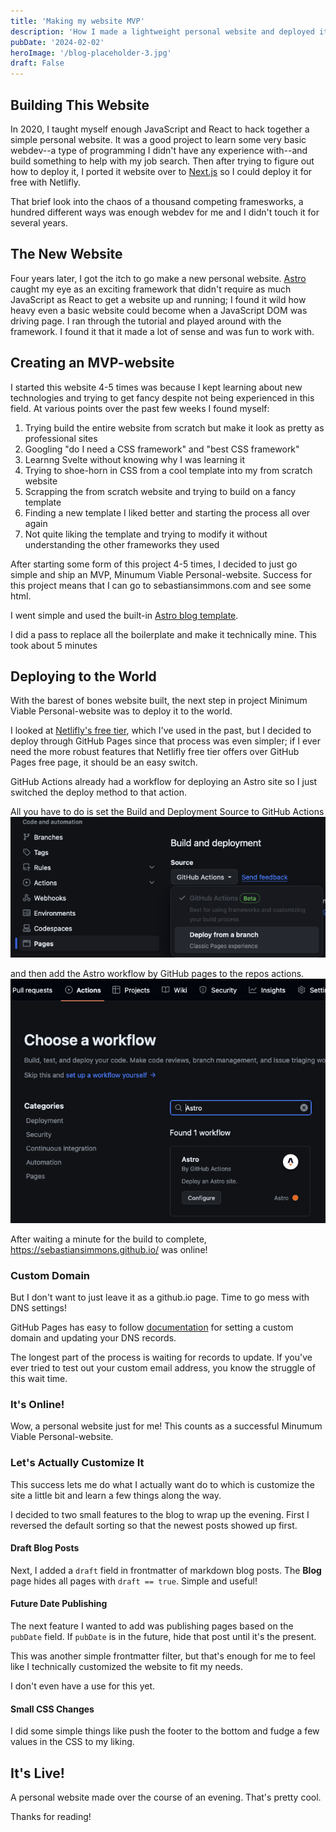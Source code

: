 ```yaml
---
title: 'Making my website MVP'
description: 'How I made a lightweight personal website and deployed it.'
pubDate: '2024-02-02'
heroImage: '/blog-placeholder-3.jpg'
draft: False
---
```


## Building This Website

In 2020, I taught myself enough JavaScript and React to hack together a simple personal website. It was a good project to learn some very basic webdev--a type of programming I didn't have any experience with--and build something to help with my job search. Then after trying to figure out how to deploy it, I ported it website over to [Next.js](https://nextjs.org/) so I could deploy it for free with Netlifly.

That brief look into the chaos of a thousand competing framesworks, a hundred different ways was enough webdev for me and I didn't touch it for several years.

## The New Website

Four years later, I got the itch to go make a new personal website.
[Astro](https://astro.build/) caught my eye as an exciting framework that didn't require as much JavaScript as React to get a website up and running;
I found it wild how heavy even a basic website could become when a JavaScript DOM was driving page.
I ran through the tutorial and played around with the framework. I found it that it made a lot of sense and was fun to work with.

## Creating an MVP-website

I started this website 4-5 times was because I kept learning about new technologies and trying to get fancy despite not being experienced in this field.
At various points over the past few weeks I found myself:

1. Trying build the entire website from scratch but make it look as pretty as professional sites
2. Googling "do I need a CSS framework" and "best CSS framework"
3. Learnng Svelte without knowing why I was learning it
4. Trying to shoe-horn in CSS from a cool template into my from scratch website
5. Scrapping the from scratch website and trying to build on a fancy template
6. Finding a new template I liked better and starting the process all over again
7. Not quite liking the template and trying to modify it without understanding the other frameworks they used


After starting some form of this project 4-5 times, I decided to just go simple and ship an MVP, Minumum Viable Personal-website. Success for this project means that I can go to sebastiansimmons.com and see some html.

I went simple and used the built-in [Astro blog template](https://github.com/withastro/astro/tree/latest/examples/blog).

I did a pass to replace all the boilerplate and make it technically mine. This took about 5 minutes

## Deploying to the World

With the barest of bones website built, the next step in project Minimum Viable Personal-website was to deploy it to the world.

I looked at [Netlifly's free tier](https://www.netlify.com/github-pages-vs-netlify/), which I've used in the past, but I decided to deploy through GitHub Pages since that process was even simpler; if I ever need the more robust features that Netlifly free tier offers over GitHub Pages free page, it should be an easy switch.

GitHub Actions already had a workflow for deploying an Astro site so I just switched the deploy method to that action.

All you have to do is set the Build and Deployment Source to GitHub Actions
![GitHub repository GitHub Pages deployment settings](../../../public/first_post/deploymentsettings.png)

and then add the Astro workflow by GitHub pages to the repos actions.
![GitHub action for Astro](../../../public/first_post/githubactions.png)

After waiting a minute for the build to complete, https://sebastiansimmons.github.io/ was online!

### Custom Domain

But I don't want to just leave it as a github.io page.
Time to go mess with DNS settings!

GitHub Pages has easy to follow [documentation](https://docs.github.com/en/pages/configuring-a-custom-domain-for-your-github-pages-site/about-custom-domains-and-github-pages) for setting a custom domain and updating your DNS records.

The longest part of the process is waiting for records to update. If you've ever tried to test out your custom email address, you know the struggle of this wait time.

### It's Online!

Wow, a personal website just for me! This counts as a successful Minumum Viable Personal-website. 



### Let's Actually Customize It

This success lets me do what I actually want do to which is customize the site a little bit and learn a few things along the way.

I decided to two small features to the blog to wrap up the evening. First I reversed the default sorting so that the newest posts showed up first.

#### Draft Blog Posts

Next, I added a `draft` field in frontmatter of markdown blog posts. The __Blog__ page hides all pages with `draft == true`. Simple and useful!

#### Future Date Publishing

The next feature I wanted to add was publishing pages based on the `pubDate` field. If `pubDate` is in the future, hide that post until it's the present.

This was another simple frontmatter filter, but that's enough for me to feel like I technically customized the website to fit my needs.

I don't even have a use for this yet.

#### Small CSS Changes

I did some simple things like push the footer to the bottom and fudge a few values in the CSS to my liking. 

## It's Live!

A personal website made over the course of an evening. That's pretty cool.

Thanks for reading!
